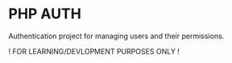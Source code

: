# PHP AUTH

Authentication project for managing users and their permissions. 

! FOR LEARNING/DEVLOPMENT PURPOSES ONLY !